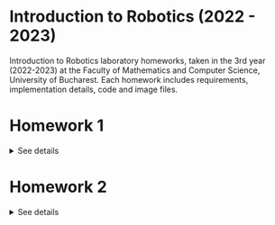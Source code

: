 # Introduction to Robotics (2022 - 2023)
Introduction to Robotics laboratory homeworks, taken in the 3rd year (2022-2023) at the Faculty of Mathematics and Computer Science, University of Bucharest. 
Each homework includes requirements, implementation details, code and image files.


# Homework 1

<details>
<summary>See details</summary>
<br>
  
### Components
RBG LED (1 minimum), potentiometers (3 minimum), resistors and wires (per logic).
### Task
Use a separat potentiometer in controlling each of the color of the RGB led (Red, Green and Blue). The control must be done with digital electronics (aka the value of the potentiometer must be read with Arduino, and a mapped value must be written to each of the pins connected to the led).
### Setup
![Setup](https://raw.githubusercontent.com/vladfxstoader/IntroductionToRobotics/main/Homework1/setup.jpg)
### [Demo](https://www.youtube.com/watch?v=tbynfti3OEo)
### [Code](https://github.com/vladfxstoader/IntroductionToRobotics/blob/main/Homework1/Homework1.ino)

</details>


# Homework 2

<details>
<summary>See details</summary>
<br>
  
### Components
5 LEDs, 1 button, 1 buzzer, resistors and wires (per logic).
### Task
Building  the  traffic  lights  for  a  crosswalk. 2 LEDs will be used to represent the traffic lights for people (red and green) and 3 LEDs to represent the traffic lights for cars (red, yellow and green).

The system has the following states:

1.State 1 (default, reinstated after state 4 ends): green light for cars, red light for people, no sounds. Duration: indefinite, changed  by pressing the button.

2.State 2 (initiated by counting down 8 seconds after a button press): the light should be yellow for cars, red for people and no sounds. Duration: 3 seconds.

3.State 3 (initiated after state 2 ends): red for cars, green for people and a beeping sound from the buzzer at a constant interval. Duration: 8 seconds.

4.State 4 (initiated after state 3 ends): red for cars, blinking green for people and a beeping sound from the buzzer, at a constant interval, faster than the beeping in state 3. This state should last 4 seconds.

Pressing  the  button  in  any  state  other  than  state  1  shouldNOT yield any actions.
### Setup
TODO
### Demo
TODO
### Code
TODO

</details>